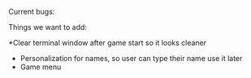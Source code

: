 Current bugs:



Things we want to add:

*Clear terminal window after game start so it looks cleaner
* Personalization for names, so user can type their name use it later
* Game menu